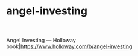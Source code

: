 # angel-investing<br><br>

Angel Investing — Holloway<br>book|https://www.holloway.com/b/angel-investing<br><br>
